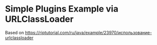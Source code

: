 # Simple Plugins Example via URLClassLoader 
Based on https://riptutorial.com/ru/java/example/23970/использование-urlclassloader
